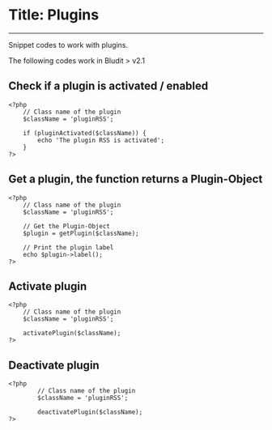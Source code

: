 # Title: Plugins
<!-- Position: 10 -->
---
Snippet codes to work with plugins.

<div class="note">
The following codes work in Bludit > v2.1
</div>

## Check if a plugin is activated / enabled
```
<?php
	// Class name of the plugin
	$className = 'pluginRSS';

	if (pluginActivated($className)) {
		echo 'The plugin RSS is activated';
	}
?>
```

## Get a plugin, the function returns a Plugin-Object
```
<?php
	// Class name of the plugin
	$className = 'pluginRSS';

	// Get the Plugin-Object
	$plugin = getPlugin($className);

	// Print the plugin label
	echo $plugin->label();
?>
```

## Activate plugin
```
<?php
	// Class name of the plugin
	$className = 'pluginRSS';

	activatePlugin($className);
?>
```

## Deactivate plugin
```
<?php
        // Class name of the plugin
        $className = 'pluginRSS';

        deactivatePlugin($className);
?>
```


